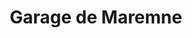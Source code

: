 ---
title: "Garage de Maremne"
url: /saint-geours-de-maremne/garage-de-maremne/
shop: Autowerkstatt
---